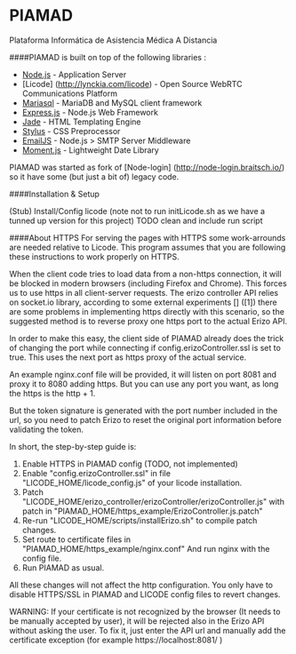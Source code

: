 # PIAMAD
Plataforma Informática de Asistencia Médica A Distancia


####PIAMAD is built on top of the following libraries :

* [Node.js](http://nodejs.org/) - Application Server
* [Licode] (http://lynckia.com/licode) - Open Source WebRTC Communications Platform
* [Mariasql](https://github.com/mscdex/node-mariasql) - MariaDB and MySQL client framework
* [Express.js](http://expressjs.com/) - Node.js Web Framework
* [Jade](http://jade-lang.com/) - HTML Templating Engine
* [Stylus](http://learnboost.github.com/stylus/) - CSS Preprocessor
* [EmailJS](http://github.com/eleith/emailjs) - Node.js > SMTP Server Middleware
* [Moment.js](http://momentjs.com/) - Lightweight Date Library

PIAMAD was started as fork of [Node-login] (http://node-login.braitsch.io/) so it have some (but just a bit of) legacy code.

####Installation & Setup

(Stub) Install/Config licode (note not to run initLicode.sh as we have a tunned up version for this project)
TODO clean and include run script

####About HTTPS
For serving the pages with HTTPS some work-arrounds are needed relative to Licode. This program assumes that you are following these instructions to work properly on HTTPS.

When the client code tries to load data from a non-https connection, it will be blocked in modern browsers (including Firefox and Chrome). This forces us to use https in all client-server requests.
The erizo controller API relies on socket.io library, according to some external experiments [] ([1]) there are some problems in implementing https directly with this scenario, so the suggested method is to reverse proxy one https port to the actual Erizo API.

In order to make this easy, the client side of PIAMAD already does the trick of changing the port while connecting if config.erizoController.ssl is set to true. This uses the next port as https proxy of the actual service.

An example nginx.conf file will be provided, it will listen on port 8081 and proxy it to 8080 adding https. But you can use any port you want, as long the https is the http + 1.

But the token signature is generated with the port number included in the url, so you need to patch Erizo to reset the original port information before validating the token.

In short, the step-by-step guide is:
1. Enable HTTPS in PIAMAD config (TODO, not implemented)
2. Enable "config.erizoController.ssl" in file "LICODE_HOME/licode_config.js" of your licode installation.
3. Patch "LICODE_HOME/erizo_controller/erizoController/erizoController.js" with patch in "PIAMAD_HOME/https_example/ErizoController.js.patch"
4. Re-run "LICODE_HOME/scripts/installErizo.sh" to compile patch changes.
5. Set route to certificate files in "PIAMAD_HOME/https_example/nginx.conf"
   And run nginx with the config file.
6. Run PIAMAD as usual.

All these changes will not affect the http configuration. You only have to disable HTTPS/SSL in PIAMAD and LICODE config files to revert changes.

WARNING: If your certificate is not recognized by the browser (It needs to be manually accepted by user), it will be rejected also in the Erizo API without asking the user. To fix it, just enter the API url and manually add the certificate exception (for example https://localhost:8081/ )